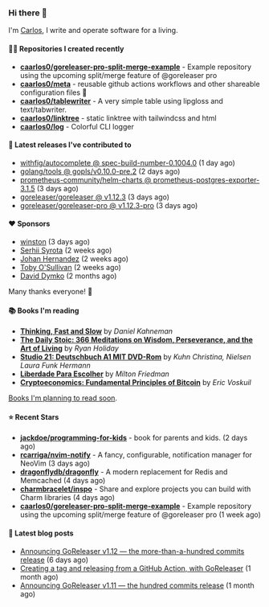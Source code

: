 ### Hi there 👋

I'm [Carlos](https://caarlos0.dev), I write and operate software for a living.

#### 👨‍💻 Repositories I created recently
- **[caarlos0/goreleaser-pro-split-merge-example](https://github.com/caarlos0/goreleaser-pro-split-merge-example)** - Example repository using the upcoming split/merge feature of @goreleaser pro
- **[caarlos0/meta](https://github.com/caarlos0/meta)** - reusable github actions workflows and other shareable configuration files 🫥
- **[caarlos0/tablewriter](https://github.com/caarlos0/tablewriter)** - A very simple table using lipgloss and text/tabwriter.
- **[caarlos0/linktree](https://github.com/caarlos0/linktree)** - static linktree with tailwindcss and html
- **[caarlos0/log](https://github.com/caarlos0/log)** - Colorful CLI logger

#### 🚀 Latest releases I've contributed to


- [withfig/autocomplete @ spec-build-number-0.1004.0](https://github.com/withfig/autocomplete/releases/tag/spec-build-number-0.1004.0) (1 day ago)
- [golang/tools @ gopls/v0.10.0-pre.2](https://github.com/golang/tools/releases/tag/gopls%2Fv0.10.0-pre.2) (2 days ago)
- [prometheus-community/helm-charts @ prometheus-postgres-exporter-3.1.5](https://github.com/prometheus-community/helm-charts/releases/tag/prometheus-postgres-exporter-3.1.5) (3 days ago)
- [goreleaser/goreleaser @ v1.12.3](https://github.com/goreleaser/goreleaser/releases/tag/v1.12.3) (3 days ago)
- [goreleaser/goreleaser-pro @ v1.12.3-pro](https://github.com/goreleaser/goreleaser-pro/releases/tag/v1.12.3-pro) (3 days ago)

#### ❤️ Sponsors
- [winston](https://github.com/nekowinston) (3 days ago)
- [Serhii Syrota](https://github.com/ssyrota) (2 weeks ago)
- [Johan Hernandez](https://github.com/bithavoc) (2 weeks ago)
- [Toby O&#39;Sullivan](https://github.com/tobywan) (2 weeks ago)
- [David Dymko](https://github.com/ddymko) (2 months ago)

Many thanks everyone! 🙏

#### 📚 Books I'm reading
- **[Thinking, Fast and Slow](https://www.goodreads.com/book/show/13135899-thinking-fast-and-slow)** by _Daniel Kahneman_
- **[The Daily Stoic: 366 Meditations on Wisdom, Perseverance, and the Art of Living](https://www.goodreads.com/book/show/29093292-the-daily-stoic)** by _Ryan Holiday_
- **[Studio 21: Deutschbuch A1 MIT DVD-Rom](https://www.goodreads.com/book/show/25495148-studio-21)** by _Kuhn Christina, Nielsen Laura Funk Hermann_
- **[Liberdade Para Escolher](https://www.goodreads.com/book/show/17238591-liberdade-para-escolher)** by _Milton Friedman_
- **[Cryptoeconomics: Fundamental Principles of Bitcoin](https://www.goodreads.com/book/show/56919322-cryptoeconomics)** by _Eric Voskuil_

[Books I'm planning to read soon](https://www.amazon.com.br/hz/wishlist/ls/EB8P7VS717SV).

#### ⭐ Recent Stars


- **[jackdoe/programming-for-kids](https://github.com/jackdoe/programming-for-kids)** - book for parents and kids. (2 days ago)
- **[rcarriga/nvim-notify](https://github.com/rcarriga/nvim-notify)** - A fancy, configurable, notification manager for NeoVim (3 days ago)
- **[dragonflydb/dragonfly](https://github.com/dragonflydb/dragonfly)** - A modern replacement for Redis and Memcached (4 days ago)
- **[charmbracelet/inspo](https://github.com/charmbracelet/inspo)** - Share and explore projects you can build with Charm libraries (4 days ago)
- **[caarlos0/goreleaser-pro-split-merge-example](https://github.com/caarlos0/goreleaser-pro-split-merge-example)** - Example repository using the upcoming split/merge feature of @goreleaser pro (1 week ago)

#### 📄 Latest blog posts
- [Announcing GoReleaser v1.12 — the more-than-a-hundred commits release](https://carlosbecker.com/posts/goreleaser-v1.12/) (6 days ago)
- [Creating a tag and releasing from a GitHub Action, with GoReleaser](https://carlosbecker.com/posts/goreleaser-create-tag-action/) (1 month ago)
- [Announcing GoReleaser v1.11 — the hundred commits release](https://carlosbecker.com/posts/goreleaser-v1.11/) (1 month ago)
